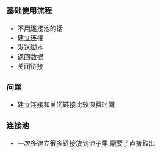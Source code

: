 <span  style="font-family: Simsun,serif; font-size: 17px; ">

### 基础使用流程

- 不用连接池的话
- 建立连接
- 发送脚本
- 返回数据
- 关闭链接

### 问题

- 建立连接和关闭链接比较浪费时间

### 连接池

- 一次多建立很多链接放到池子里,需要了直接取出

</span>